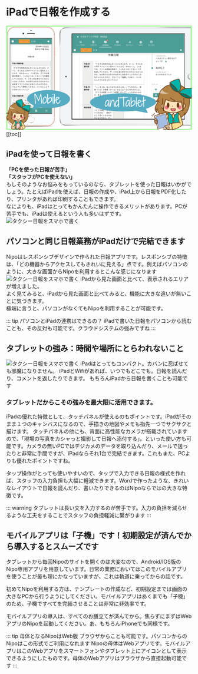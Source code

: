 # iPadで日報を作成する
![](../image/icatch/i6.png)
[[toc]]
## iPadを使って日報を書く
**「PCを使った日報が苦手」**  
**「スタッフがPCを使えない」**  
もしそのようなお悩みをもっているのなら、タブレットを使った日報はいかがでしょう。たとえばiPadを使えば、日報の作成や、iPad上から日報をPDF化したり、プリンタがあれば印刷することもできます。  
なによりも、iPadはとってもかんたんに操作できるメリットがあります。PCが苦手でも、iPadは使えるという人も多いはずです。
![タクシー日報をスマホで書く](/idea/i11.png)

## パソコンと同じ日報業務がiPadだけで完結できます
Nipoはレスポンシブデザインで作られた日報アプリです。レスポンシブの特徴は、「どの機器からアクセスしてもきれいに見える」点です。例えばパソコンのように、大きな画面からNipoを利用するとこんな感じになります
![タクシー日報をスマホで書く](/idea/i12.png)
iPadから見た画面と比べて、表示されるエリアが増えました。  
よく見てみると、iPadから見た画面と比べてみると、機能に大きな違いが無いことに気づきます。  
極端に言うと、パソコンがなくてもNipoを利用することが可能です。

::: tip パソコンとiPadの連携はできるの？
iPadで書いた日報をパソコンから読むことも、その反対も可能です。クラウドシステムの強みですね
:::

## タブレットの強み：時間や場所にとらわれないこと
![タクシー日報をスマホで書く](/idea/i13.png)
iPadはとってもコンパクト。カバンに忍ばせても邪魔になりません。
iPadとWifiがあれば、いつでもどこでも。日報を読んだり、コメントを返したりできます。
もちろんiPadから日報を書くことも可能です


### タブレットだからこその強みを最大限に活用できます。
iPadの優れた特徴として、タッチパネルが使えるのもポイントです。iPadがそのまま１つのキャンバスになるので、手描きの地図やメモも指先一つでサクサクと描けます。
タッチパネルの他にも、背面に高性能なカメラが搭載されていますので、「現場の写真をカシャっと撮影して日報へ添付する」。といった使い方も可能です。カメラの無いPCではデジカメのデータを取り込んだり、メールで送ったりと非常に手間ですが、iPadならそれ1台で完結できます。これもまた、PCよりも優れたポイントですね。

タップ操作がとっても使いやすいので、タップで入力できる日報の様式を作れば、スタッフの入力負担も大幅に軽減できます。Wordで作ったような、きれいなレイアウトで日報を読んだり、書いたりできるのはNipoならではの大きな特徴です。

::: warning
タブレットは長い文を入力するのが苦手です。入力の負担を減らせるような工夫をすることでスタッフの負担軽減に繋がります
:::

## モバイルアプリは「子機」です！初期設定が済んでから導入するとスムーズです
タブレットから毎回Nipoのサイトを開くのは大変なので、Android/IOS版のNipo専用アプリを用意しています。日常の業務においてはこのモバイルアプリを使うことが最も理にかなっていますが、これは軌道に乗ってからの話です。

初めてNipoを利用する方は、テンプレートの作成など、初期設定までは画面の大きなPCから行うようにしてください。モバイルアプリはあくまでも「子機」のため、子機ですべてを完結させることは非常に非効率です。

モバイルアプリの導入は、すべてのお膳立てが済んでから。焦らずにまずはWebアプリのNipoを起動してください。あ、もちろんiPhoneでも同様です。

::: tip 母体となるNipoはWeb版
ブラウザからことも可能です。パソコンからのNipoはこの形式でご利用になれます
Nipoの母体はWebアプリです。モバイルアプリはこのWebアプリをスマートフォンやタブレット上にアイコンとして表示できるようにしたものです。母体のWebアプリはブラウザから直接起動可能です
:::
